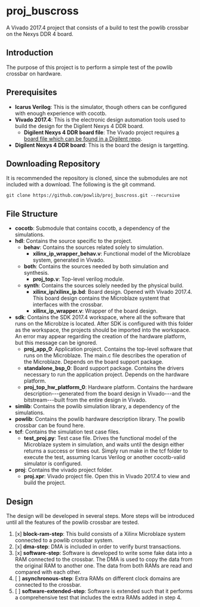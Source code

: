 # proj_buscross

A Vivado 2017.4 project that consists of a build to test the powlib crossbar on the Nexys DDR 4 board.

## Introduction

The purpose of this project is to perform a simple test of the powlib crossbar on hardware. 

## Prerequisites

+ **Icarus Verilog**: This is the simulator, though others can be configured with enough experience with cocotb.
+ **Vivado 2017.4**: This is the electronic design automation tools used to build the design for the Digilent Nexys 4 DDR board.
    + **Digilent Nexys 4 DDR board file**: The Vivado project requires [a board file which can be found in a Digilent repo](https://github.com/Digilent/vivado-boards).
+ **Digilent Nexys 4 DDR board**: This is the board the design is targetting.

## Downloading Repository

It is recommended the repository is cloned, since the submodules are not included with a download. The following is the git command.

```
git clone https://github.com/powlib/proj_buscross.git --recursive
```

## File Structure

+ **cocotb**: Submodule that contains cocotb, a dependency of the simulations.
+ **hdl**: Contains the source specific to the project.
    + **behav**: Contains the sources related solely to simulation.
        + **xilinx_ip_wrapper_behav.v**: Functional model of the Microblaze system, generated in Vivado. 
    + **both**: Contains the sources needed by both simulation and synthesis.
        + **proj_top.v**: Top-level verilog module.
    + **synth**: Contains the sources solely needed by the physical build.
        + **xilinx_ip/xilinx_ip.bd**: Board design. Opened with Vivado 2017.4. This board design contains the Microblaze systemt that interfaces with the crossbar.
        + **xilinx_ip_wrapper.v**: Wrapper of the board design.
+ **sdk**: Contains the SDK 2017.4 workspace, where all the software that runs on the Microblze is located. After SDK is configured with this folder as the workspace, the projects should be imported into the workspace. An error may appear regarding the creation of the hardware platform, but this message can be ignored.
    + **proj_app_0**: Application project. Contains the top-level software that runs on the Microblaze. The main.c file describes the operation of the Microblaze. Depends on the board support package.
    + **standalone_bsp_0**: Board support package. Contains the drivers necessary to run the application project. Depends on the hardware platform.
    + **proj_top_hw_platform_0**: Hardware platform. Contains the hardware description---generated from the board design in Vivado---and the bitstream---built from the entire design in Vivado.
+ **simlib**: Contains the powlib simulation library, a dependency of the simulations.
+ **powlib**: Contains the powlib hardware description library. The powlib crossbar can be found here.
+ **tcf**: Contains the simulation test case files.
    + **test_proj.py**: Test case file. Drives the functional model of the Microblaze system in simulation, and waits until the design either returns a success or times out. Simply run make in the tcf folder to execute the test, assuming Icarus Verilog or another cocotb-valid simulator is configured.
+ **proj**: Contains the vivado project folder.
    + **proj.xpr**: Vivado project file. Open this in Vivado 2017.4 to view and build the project.

## Design

The design will be developed in several steps. More steps will be introduced until all the features of the powlib crossbar are tested.

1. [x] **block-ram-step**: This build consists of a Xilinx Microblaze system connected to a powlib crossbar system.
2. [x] **dma-step**: DMA is included in order to verify burst transactions.
3. [x] **software-step**: Software is developed to write some fake data into a RAM connected to the crossbar. The DMA is used to copy the data from the original RAM to another one. The data from both RAMs are read and compared with each other.
4. [ ] **asynchronous-step**: Extra RAMs on different clock domains are connected to the crossbar.
5. [ ] **software-extended-step**: Software is extended such that it performs a comprehensive test that includes the extra RAMs added in step 4.
